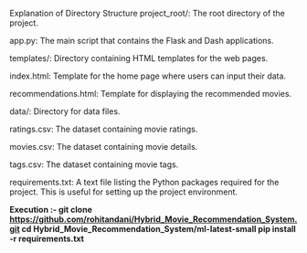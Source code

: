 Explanation of Directory Structure
project_root/: The root directory of the project.

app.py: The main script that contains the Flask and Dash applications.

templates/: Directory containing HTML templates for the web pages.

index.html: Template for the home page where users can input their data.

recommendations.html: Template for displaying the recommended movies.


data/: Directory for data files.

ratings.csv: The dataset containing movie ratings.

movies.csv: The dataset containing movie details.

tags.csv: The dataset containing movie tags.

requirements.txt: A text file listing the Python packages required for the project. This is useful for setting up the project environment.

**Execution :- git clone https://github.com/rohitandani/Hybrid_Movie_Recommendation_System.git
             cd Hybrid_Movie_Recommendation_System/ml-latest-small
            pip install -r requirements.txt**
